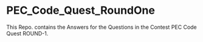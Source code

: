 # PEC_Code_Quest_RoundOne
This Repo. contains the Answers for the Questions in the Contest PEC Code Quest ROUND-1.
